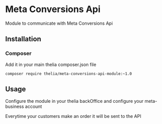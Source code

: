 # Meta Conversions Api

Module to communicate with Meta Conversions Api

## Installation

### Composer

Add it in your main thelia composer.json file

```
composer require thelia/meta-conversions-api-module:~1.0
```

## Usage

Configure the module in your thelia backOffice and configure your meta-business account

Everytime your customers make an order it will be sent to the API